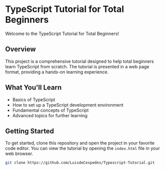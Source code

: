 # TypeScript Tutorial for Total Beginners

Welcome to the TypeScript Tutorial for Total Beginners!

## Overview

This project is a comprehensive tutorial designed to help total beginners learn TypeScript from scratch. The tutorial is presented in a web page format, providing a hands-on learning experience.

## What You'll Learn

- Basics of TypeScript
- How to set up a TypeScript development environment
- Fundamental concepts of TypeScript
- Advanced topics for further learning

## Getting Started

To get started, clone this repository and open the project in your favorite code editor. You can view the tutorial by opening the `index.html` file in your web browser.

```bash
git clone https://github.com/LuisdeCespedes/Typescript-Tutorial.git
